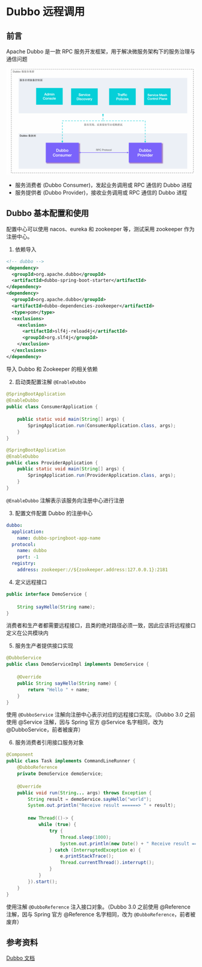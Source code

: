 # Dubbo 远程调用


## 前言

Apache Dubbo 是一款 RPC 服务开发框架，用于解决微服务架构下的服务治理与通信问题

![image-20230427143418660](https://raw.githubusercontent.com/luckyouo/pictures/main/image-20230427143418660.png)

- 服务消费者 (Dubbo Consumer)，发起业务调用或 RPC 通信的 Dubbo 进程
- 服务提供者 (Dubbo Provider)，接收业务调用或 RPC 通信的 Dubbo 进程

## Dubbo 基本配置和使用

配置中心可以使用 nacos、eureka 和 zookeeper 等，测试采用 zookeeper 作为注册中心。

1. 依赖导入

```xml
<!-- dubbo -->
<dependency>
  <groupId>org.apache.dubbo</groupId>
  <artifactId>dubbo-spring-boot-starter</artifactId>
</dependency>
<dependency>
  <groupId>org.apache.dubbo</groupId>
  <artifactId>dubbo-dependencies-zookeeper</artifactId>
  <type>pom</type>
  <exclusions>
    <exclusion>
      <artifactId>slf4j-reload4j</artifactId>
      <groupId>org.slf4j</groupId>
    </exclusion>
  </exclusions>
</dependency>
```

导入 Dubbo 和 Zookeeper 的相关依赖

2. 启动类配置注解 `@EnableDubbo` 

```java
@SpringBootApplication
@EnableDubbo
public class ConsumerApplication {

    public static void main(String[] args) {
        SpringApplication.run(ConsumerApplication.class, args);
    }
}
```

```java
@SpringBootApplication
@EnableDubbo
public class ProviderApplication {
    public static void main(String[] args) {
        SpringApplication.run(ProviderApplication.class, args);
    }
}
```

 `@EnableDubbo` 注解表示该服务向注册中心进行注册

3. 配置文件配置 Dubbo 的注册中心

```yaml
dubbo:
  application:
    name: dubbo-springboot-app-name
  protocol:
    name: dubbo
    port: -1
  registry:
    address: zookeeper://${zookeeper.address:127.0.0.1}:2181
```

4. 定义远程接口

```java
public interface DemoService {

    String sayHello(String name);
}
```

消费者和生产者都需要远程接口，且类的绝对路径必须一致，因此应该将远程接口定义在公共模块内

5. 服务生产者提供接口实现

```java
@DubboService
public class DemoServiceImpl implements DemoService {

    @Override
    public String sayHello(String name) {
        return "Hello " + name;
    }
}
```

使用 `@DubboService` 注解向注册中心表示对应的远程接口实现。（Dubbo 3.0 之前使用 @Service 注解，因与 Spring 官方 @Service 名字相同，改为 @DubboService，前者被废弃）

6. 服务消费者引用接口服务对象

```java
@Component
public class Task implements CommandLineRunner {
    @DubboReference
    private DemoService demoService;

    @Override
    public void run(String... args) throws Exception {
        String result = demoService.sayHello("world");
        System.out.println("Receive result ======> " + result);

        new Thread(()-> {
            while (true) {
                try {
                    Thread.sleep(1000);
                    System.out.println(new Date() + " Receive result ======> " + demoService.sayHello("world"));
                } catch (InterruptedException e) {
                    e.printStackTrace();
                    Thread.currentThread().interrupt();
                }
            }
        }).start();
    }
}
```

使用注解 `@DubboReference` 注入接口对象。（Dubbo 3.0 之前使用 @Reference 注解，因与 Spring 官方 @Reference 名字相同，改为 `@DubboReference`，前者被废弃）

## 参考资料

[Dubbo 文档](https://cn.dubbo.apache.org/zh-cn/overview/home/)


